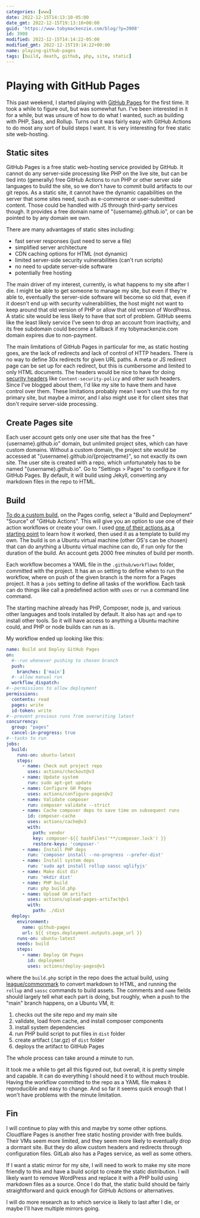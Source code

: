 ```yaml
---
categories: [www]
date: 2022-12-15T14:13:10-05:00
date_gmt: 2022-12-15T19:13:10+00:00
guid: 'https://www.tobymackenzie.com/blog/?p=3908'
id: 3908
modified: 2022-12-15T14:14:22-05:00
modified_gmt: 2022-12-15T19:14:22+00:00
name: playing-github-pages
tags: [build, death, github, php, site, static]
---
```


Playing with GitHub Pages
=========================

This past weekend, I started playing with [GitHub Pages](https://docs.github.com/en/pages) for the first time.  It took a while to figure out, but was somewhat fun.  I've been interested in it for a while, but was unsure of how to do what I wanted, such as building with PHP, Sass, and Rollup.  Turns out it was fairly easy with GitHub Actions to do most any sort of build steps I want.  It is very interesting for free static site web-hosting.

<!--more-->

Static sites
-------

GitHub Pages is a free static web-hosting service provided by GitHub.  It cannot do any server-side processing like PHP on the live site, but can be tied into (generally) free GitHub Actions to run PHP or other server side languages to build the site, so we don't have to commit build artifacts to our git repos.  As a static site, it cannot have the dynamic capabilities on the server that some sites need, such as e-commerce or user-submitted content.  Those could be handled with JS through third-party services though.  It provides a free domain name of "{username}.github.io", or can be pointed to by any domain we own.

There are many advantages of static sites including:

- fast server responses (just need to serve a file)
- simplified server architecture
- CDN caching options for HTML (not dynamic)
- limited server-side security vulnerabilities (can't run scripts)
- no need to update server-side software
- potentially free hosting

The main driver of my interest, currently, is what happens to my site after I die.  I might be able to get someone to manage my site, but even if they're able to, eventually the server-side software will become so old that, even if it doesn't end up with security vulnerabilities, the host might not want to keep around that old version of PHP or allow that old version of WordPress.  A static site would be less likely to have that sort of problem.  GitHub seems like the least likely service I've seen to drop an account from inactivity, and its free subdomain could become a fallback if my tobymackenzie.com domain expires due to non-payment.

The main limitations of GitHub Pages in particular for me, as static hosting goes, are the lack of redirects and lack of control of HTTP headers.  There is no way to define 30x redirects for given URL paths.  A meta or JS redirect page can be set up for each redirect, but this is cumbersome and limited to only HTML documents.  The headers would be nice to have for doing [security headers](/blog/2015/12/21/security-http-headers/) like `Content-security-policy` and other such headers.  Since I've blogged about them, I'd like my site to have them and have control over them.  These limitations probably mean I won't use this for my primary site, but maybe a mirror, and I also might use it for client sites that don't require server-side processing.

Create Pages site
------

Each user account gets only one user site that has the free "{username}.github.io" domain, but unlimited project sites, which can have custom domains.  Without a custom domain, the project site would be accessed at "{username}.github.io/{projectname}", so not exactly its own site.  The user site is created with a repo, which unfortunately has to be named "{username}.github.io".  Go to "Settings > Pages" to configure it for GitHub Pages.  By default, it will build using Jekyll, converting any markdown files in the repo to HTML. 

Build
------

[To do a custom build](https://docs.github.com/en/pages/getting-started-with-github-pages/configuring-a-publishing-source-for-your-github-pages-site#publishing-with-a-custom-github-actions-workflow), on the Pages config, select a "Build and Deployment" "Source" of "GitHub Actions".  This will give you an option to use one of their action workflows or create your own.  I used [one of their actions as a starting point](https://github.com/actions/starter-workflows/blob/main/pages/jekyll-gh-pages.yml) to learn how it worked, then used it as a template to build my own.  The build is on a Ubuntu virtual machine (other OS's can be chosen) that can do anything a Ubuntu virtual machine can do, if run only for the duration of the build.  An account gets 2000 free minutes of build per month.

Each workflow becomes a YAML file in the `.github/workflows` folder, committed with the project.  It has an `on` setting to define when to run the workflow, where on push of the given branch is the norm for a Pages project.  It has a `jobs` setting to define all tasks of the workflow.  Each task can do things like call a predefined action with `uses` or `run` a command line command.

The starting machine already has PHP, Composer, node js, and various other languages and tools installed by default.  It also has `apt` and `npm` to install other tools.  So it will have access to anything a Ubuntu machine could, and PHP or node builds can run as is.

My workflow ended up looking like this:

``` yaml
name: Build and Deploy GitHub Pages
on:
  #--run whenever pushing to chosen branch
  push:
    branches: ['main']
  #--allow manual run
  workflow_dispatch:
#--permissions to allow deployment
permissions:
  contents: read
  pages: write
  id-token: write
#--prevent previous runs from overwriting latest
concurrency:
  group: "pages"
  cancel-in-progress: true
#--tasks to run
jobs:
  build:
    runs-on: ubuntu-latest
    steps:
      - name: Check out project repo
        uses: actions/checkout@v3
      - name: Update system
        run: sudo apt-get update
      - name: Configure GH Pages
        uses: actions/configure-pages@v2
      - name: Validate composer
        run: composer validate --strict
      - name: Cache composer deps to save time on subsequent runs
        id: composer-cache
        uses: actions/cache@v3
        with:
          path: vendor
          key: composer-${{ hashFiles('**/composer.lock') }}
          restore-keys: 'composer-'
      - name: Install PHP deps
        run: 'composer install --no-progress --prefer-dist'
      - name: Install system deps
        run: 'sudo apt install rollup sassc uglifyjs'
      - name: Make dist dir
        run: 'mkdir dist'
      - name: PHP build
        run: php build.php
      - name: Upload GH artifact
        uses: actions/upload-pages-artifact@v1
        with:
          path: ./dist
  deploy:
    environment:
      name: github-pages
      url: ${{ steps.deployment.outputs.page_url }}
    runs-on: ubuntu-latest
    needs: build
    steps:
      - name: Deploy GH Pages
        id: deployment
        uses: actions/deploy-pages@v1
```

where the `build.php` script in the repo does the actual build, using [league/commonmark](https://github.com/thephpleague/commonmark) to convert markdown to HTML, and running the `rollup` and `sassc` commands to build assets.  The comments and `name` fields should largely tell what each part is doing, but roughly, when a push to the "main" branch happens, on a Ubuntu VM, it:

1. checks out the site repo and my main site 
2. validate, load from cache, and install composer components
3. install system dependencies
4. run PHP build script to put files in `dist` folder
5. create artifact (.tar.gz) of `dist` folder
6. deploys the artifact to GitHub Pages

The whole process can take around a minute to run.

It took me a while to get all this figured out, but overall, it is pretty simple and capable.  It can do everything I should need it to without much trouble.  Having the workflow committed to the repo as a YAML file makes it reproducible and easy to change.  And so far it seems quick enough that I won't have problems with the minute limitation.

Fin
----

I will continue to play with this and maybe try some other options.  Cloudflare Pages is another free static hosting provider with free builds.  Their VMs seem more limited, and they seem more likely to eventually drop a dormant site.  But they do allow custom headers and redirects through configuration files.  GitLab also has a Pages service, as well as some others.

If I want a static mirror for my site, I will need to work to make my site more friendly to this and have a build script to create the static distribution.  I will likely want to remove WordPress and replace it with a PHP build using markdown files as a source.  Once I do that, the static build should be fairly straightforward and quick enough for GitHub Actions or alternatives.

I will do more research as to which service is likely to last after I die, or maybe I'll have multiple mirrors going.
